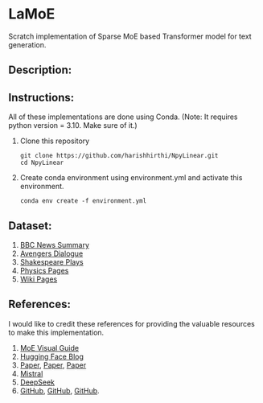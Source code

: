 # LaMoE
Scratch implementation of Sparse MoE based Transformer model for text generation.

## Description:

## Instructions:
All of these implementations are done using Conda. (Note: It requires python version = 3.10. Make sure of it.)
1. Clone this repository

   ```
   git clone https://github.com/harishhirthi/NpyLinear.git
   cd NpyLinear
   ```
2. Create conda environment using environment.yml and activate this environment.
   ```
   conda env create -f environment.yml
   ``` 
## Dataset:
1. [BBC News Summary](https://www.kaggle.com/datasets/pariza/bbc-news-summary)
2. [Avengers Dialogue](https://www.kaggle.com/datasets/divaxshah/avengers-and-iron-man-movies-dataset)
3. [Shakespeare Plays](https://www.kaggle.com/datasets/kingburrito666/shakespeare-plays)
4. [Physics Pages](https://www.kaggle.com/datasets/judehunt23/llm-science-exam-training-data-wiki-pages/data)
5. [Wiki Pages](https://www.kaggle.com/datasets/ffatty/plaintext-wikipedia-full-english/data)

## References:
I would like to credit these references for providing the valuable resources to make this implementation.
1. [MoE Visual Guide](https://newsletter.maartengrootendorst.com/p/a-visual-guide-to-mixture-of-experts)
2. [Hugging Face Blog](https://huggingface.co/blog/AviSoori1x/makemoe-from-scratch)
3. [Paper](https://arxiv.org/pdf/2401.04088.pdf), [Paper](https://arxiv.org/pdf/1701.06538.pdf), [Paper](https://arxiv.org/pdf/2101.03961)
4. [Mistral](https://github.com/mistralai/mistral-inference)
5. [DeepSeek](https://github.com/deepseek-ai/DeepSeek-V3)
6. [GitHub](https://github.com/AviSoori1x/makeMoE), [GitHub](https://github.com/harishhirthi/Torch-LLaMA-Inference), [GitHub](https://github.com/davidmrau/mixture-of-experts).
